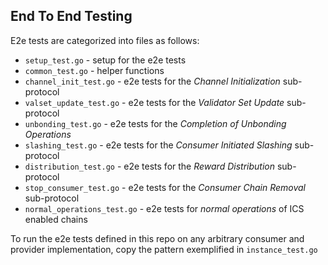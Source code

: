 ## End To End Testing

E2e tests are categorized into files as follows:

- `setup_test.go` - setup for the e2e tests
- `common_test.go` - helper functions
- `channel_init_test.go` - e2e tests for the _Channel Initialization_ sub-protocol
- `valset_update_test.go` - e2e tests for the _Validator Set Update_ sub-protocol
- `unbonding_test.go` - e2e tests for the _Completion of Unbonding Operations_
- `slashing_test.go` - e2e tests for the _Consumer Initiated Slashing_ sub-protocol
- `distribution_test.go` - e2e tests for the _Reward Distribution_ sub-protocol
- `stop_consumer_test.go` - e2e tests for the _Consumer Chain Removal_ sub-protocol
- `normal_operations_test.go` - e2e tests for _normal operations_ of ICS enabled chains 

To run the e2e tests defined in this repo on any arbitrary consumer and provider implementation, copy the pattern exemplified in `instance_test.go`
